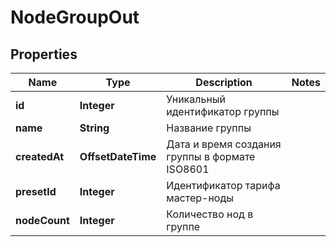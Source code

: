

# NodeGroupOut


## Properties

| Name | Type | Description | Notes |
|------------ | ------------- | ------------- | -------------|
|**id** | **Integer** | Уникальный идентификатор группы |  |
|**name** | **String** | Название группы |  |
|**createdAt** | **OffsetDateTime** | Дата и время создания группы в формате ISO8601 |  |
|**presetId** | **Integer** | Идентификатор тарифа мастер-ноды |  |
|**nodeCount** | **Integer** | Количество нод в группе |  |



